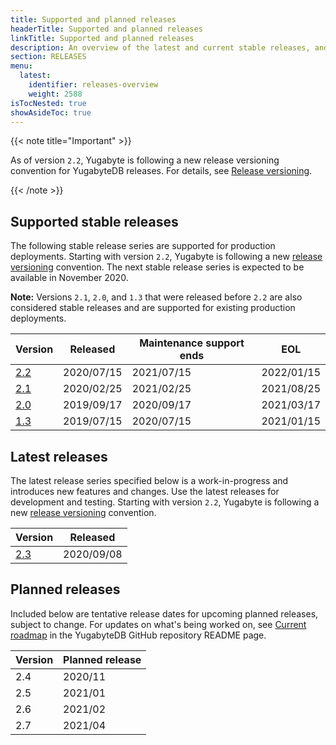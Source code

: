 ```yaml
---
title: Supported and planned releases
headerTitle: Supported and planned releases
linkTitle: Supported and planned releases
description: An overview of the latest and current stable releases, and planned releases.
section: RELEASES
menu:
  latest:
    identifier: releases-overview
    weight: 2588 
isTocNested: true
showAsideToc: true
---
```


{{< note title="Important" >}}

As of version `2.2`, Yugabyte is following a new release versioning convention for YugabyteDB releases.  For details, see [Release versioning](../versioning).

{{< /note >}}

## Supported stable releases

The following stable release series are supported for production deployments. Starting with
version `2.2`, Yugabyte is following a new [release versioning](../versioning) convention.
The next stable release series is expected to be available in November 2020.

**Note:** Versions `2.1`, `2.0`, and `1.3` that were released before `2.2` are also considered stable
releases and are supported for existing production deployments.

| Version | Released   | Maintenance support ends | EOL     |
| :------ | ---------- | ------------------------ | ----------------------------- |
| [2.2](../earlier-releases/v2.2.0)     | 2020/07/15 | 2021/07/15               | 2022/01/15 |
| [2.1](../earlier-releases/v2.1.0)     | 2020/02/25 | 2021/02/25               | 2021/08/25 |
| [2.0](../earlier-releases/v2.0.0)     | 2019/09/17 | 2020/09/17               | 2021/03/17 |
| [1.3](../earlier-releases/v1.3.0)     | 2019/07/15 | 2020/07/15               | 2021/01/15 |

## Latest releases

The latest release series specified below is a work-in-progress and introduces
new features and changes. Use the latest releases for development and testing. 
Starting with version `2.2`, Yugabyte is following a new [release versioning](../versioning) convention.

| Version  | Released |
| :------  | -------- |
| [2.3](../whats-new)      | 2020/09/08 |

## Planned releases

Included below are tentative release dates for upcoming planned releases, subject to change.
For updates on what's being worked on, see [Current roadmap](https://github.com/yugabyte/yugabyte-db#current-roadmap)
in the YugabyteDB GitHub repository README page.

| Version | Planned release |
| :------ | --------------- |
| 2.4     | 2020/11         |
| 2.5     | 2021/01         |
| 2.6     | 2021/02         |
| 2.7     | 2021/04         |

